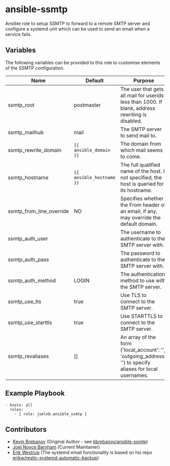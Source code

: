# ansible-ssmtp

Ansible role to setup SSMTP to forward to a remote SMTP server and configure a systemd unit which can be used to send an email when a service fails.

## Variables

The following variables can be provided to this role to customise elements of the SSMTP configuration.

| Name                      | Default                   | Purpose                                                                                                       |
|---------------------------|---------------------------|---------------------------------------------------------------------------------------------------------------|
| ssmtp_root                | postmaster                | The user that gets all mail for userids less than 1000. If blank, address rewriting is disabled.              |
| ssmtp_mailhub             | mail                      | The SMTP server to send mail to.                                                                              |
| ssmtp_rewrite_domain      | `{{ ansible_domain }}`    | The domain from which mail seems to come.                                                                     |
| ssmtp_hostname            | `{{ ansible_hostname }}`  | The full qualified name of the host. If not specified, the host is queried for its hostname.                  |
| ssmtp_from_line_override  | NO                        | Specifies whether the From header of an email, if any, may override the default domain.                       |
| ssmtp_auth_user           |                           | The username to authenticate to the SMTP server with.                                                         |
| ssmtp_auth_pass           |                           | The password to authenticate to the SMTP server with.                                                         |
| ssmtp_auth_method         | LOGIN                     | The authentication method to use with the SMTP server.                                                        |
| ssmtp_use_tls             | true                      | Use TLS to connect to the SMTP server.                                                                        |
| ssmtp_use_starttls        | true                      | Use STARTTLS to connect to the SMTP server.                                                                   |
| ssmtp_revaliases          | []                        | An array of the form {'local_account': '', 'outgoing_address': ''} to specify aliases for local usernames.    |

## Example Playbook

```
- hosts: all
  roles:
    - { role: joelnb.ansible_ssmtp }
```

## Contributors

- [Kevin Brebanov](https://github.com/kbrebanov) (Original Author - see [kbrebanov/ansible-ssmtp](https://github.com/kbrebanov/ansible-ssmtp))
- [Joel Noyce Barnham](https://github.com/joelnb) (Current Maintainer)
- [Erik Westrup](https://github.com/erikw) (The systemd email functionality is based on his repo [erikw/restic-systemd-automatic-backup](https://github.com/erikw/restic-systemd-automatic-backup))
